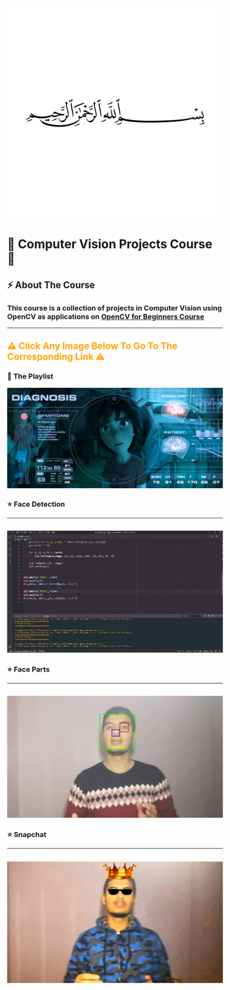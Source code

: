 <p align="center"> 
<img src="images/allah.png" width=500 height=500 align="middle"/>
</p>

#  🤖 Computer Vision Projects Course 🤖

## ⚡ About The Course
### This course is a collection of projects in Computer Vision using OpenCV as applications on [OpenCV for Beginners Course](https://www.youtube.com/playlist?list=PLO1D3YWS7ep3Pfjls3LjBtp5XdvGpBD6Z)

---

<font color="Orange"><h2>⚠ Click Any Image Below To Go To The Corresponding Link ⚠</h2></font>

### 🌟 The Playlist
<a href="https://www.youtube.com/playlist?list=PLO1D3YWS7ep0rsgm301QaSXjvEX0FHImw" target="_blank"><img src="results/cover.png"></a>

### ⭐ Face Detection
---
<a href="https://www.youtube.com/watch?v=8oTNFktBM9M&list=PLO1D3YWS7ep0rsgm301QaSXjvEX0FHImw" target="_blank"><img src="results/face_detection.gif" width=720></a>
---

### ⭐ Face Parts
---
<a href="https://www.youtube.com/watch?v=x5FGVZyd094&list=PLO1D3YWS7ep0rsgm301QaSXjvEX0FHImw" target="_blank"><img src="results/face_parts.png" width=720></a>
---

### ⭐ Snapchat
---
<a href="https://www.youtube.com/watch?v=_8PjD0uxegQ&list=PLO1D3YWS7ep0rsgm301QaSXjvEX0FHImw" target="_blank"><img src="results/snapchat.png" width=720></a>
---
